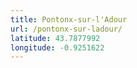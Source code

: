 ```yaml
---
title: Pontonx-sur-l'Adour
url: /pontonx-sur-ladour/
latitude: 43.7877992
longitude: -0.9251622
---
```

